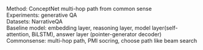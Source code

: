 Method: ConceptNet multi-hop path from common sense  
Experiments: generative QA  
Datasets: NarrativeQA  
Baseline model: embedding layer, reasoning layer, model layer(self-attention, BiLSTM), answer layer (pointer-generator decoder)  
Commonsense: multi-hop path, PMI socring, choose path like beam search  